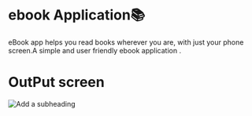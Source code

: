 # ebook Application📚


eBook app  helps you read books wherever you are, with just your phone screen.A simple and user friendly ebook application .

# OutPut screen

![Add a subheading](https://github.com/Nt1076/eBook-App/assets/96333085/3321c1c7-0576-4454-a1ec-c183748ecaf1)


